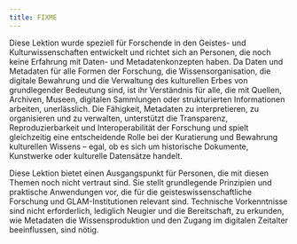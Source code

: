 ```yaml
---
title: FIXME
---
```


Diese Lektion wurde speziell für Forschende in den Geistes- und Kulturwissenschaften entwickelt und richtet sich an Personen, die noch keine Erfahrung mit Daten- und Metadatenkonzepten haben. Da Daten und Metadaten für alle Formen der Forschung, die Wissensorganisation, die digitale Bewahrung und die Verwaltung des kulturellen Erbes von grundlegender Bedeutung sind, ist ihr Verständnis für alle, die mit Quellen, Archiven, Museen, digitalen Sammlungen oder strukturierten Informationen arbeiten, unerlässlich. Die Fähigkeit, Metadaten zu interpretieren, zu organisieren und zu verwalten, unterstützt die Transparenz, Reproduzierbarkeit und Interoperabilität der Forschung und spielt gleichzeitig eine entscheidende Rolle bei der Kuratierung und Bewahrung kulturellen Wissens – egal, ob es sich um historische Dokumente, Kunstwerke oder kulturelle Datensätze handelt.

Diese Lektion bietet einen Ausgangspunkt für Personen, die mit diesen Themen noch nicht vertraut sind. Sie stellt grundlegende Prinzipien und praktische Anwendungen vor, die für die geisteswissenschaftliche Forschung und GLAM-Institutionen relevant sind. Technische Vorkenntnisse sind nicht erforderlich, lediglich Neugier und die Bereitschaft, zu erkunden, wie Metadaten die Wissensproduktion und den Zugang im digitalen Zeitalter beeinflussen, sind nötig.
